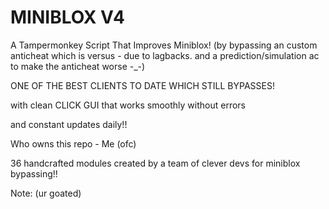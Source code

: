 # MINIBLOX V4
A Tampermonkey Script That Improves Miniblox! (by bypassing an custom anticheat which is versus - due to lagbacks. and a prediction/simulation ac to make the anticheat worse -_-)

ONE OF THE BEST CLIENTS TO DATE WHICH STILL BYPASSES!

with clean CLICK GUI that works smoothly without errors

and constant updates daily!!

Who owns this repo - Me (ofc)

36 handcrafted modules created by a team of clever devs for miniblox bypassing!!


Note: (ur goated)